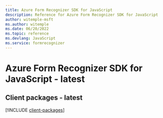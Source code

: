 ```yaml
---
title: Azure Form Recognizer SDK for JavaScript
description: Reference for Azure Form Recognizer SDK for JavaScript
author: witemple-msft
ms.author: witemple
ms.date: 06/20/2022
ms.topic: reference
ms.devlang: JavaScript
ms.service: formrecognizer
---
```

# Azure Form Recognizer SDK for JavaScript - latest
## Client packages - latest
[!INCLUDE [client-packages](form-recognizer-client-index.md)]

